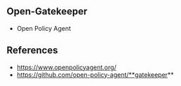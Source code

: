 ## Open-Gatekeeper

- Open Policy Agent
## References

- https://www.openpolicyagent.org/
- https://github.com/open-policy-agent/**gatekeeper**